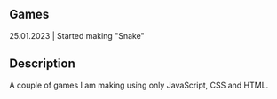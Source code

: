 ## Games
25.01.2023 | Started making "Snake"

## Description
A couple of games I am making using only JavaScript, CSS and HTML.